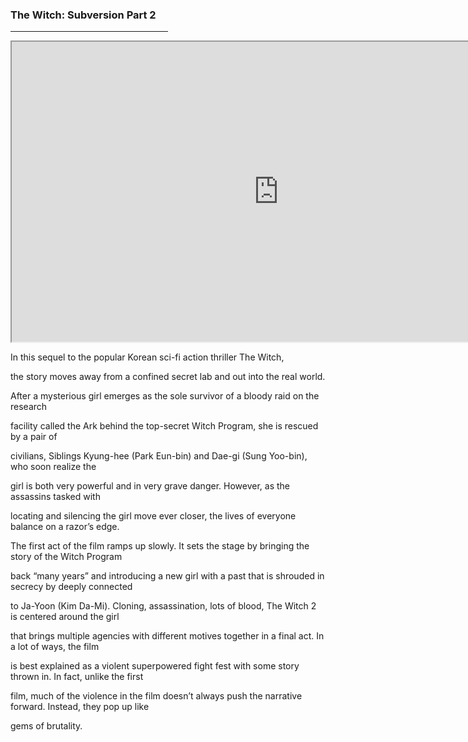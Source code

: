 <html>

<head>
  <h3> The Witch: Subversion Part 2 </h3>
<hr width="50%" size="10px" color="black">
<iframe width="853" height="480" src="https://www.youtube.com/embed/rBl_o047CNM"></iframe>
  
</head>
 
  <body>
 
 <p> In this sequel to the popular Korean sci-fi action thriller The Witch, </p> 
 <p> the story moves away from a confined secret lab and out into the real world. </p> 
 <p> After a mysterious girl emerges as the sole survivor of a bloody raid on the research </p>
 <p> facility called the Ark behind the top-secret Witch Program, she is rescued by a pair of </p>
 <p> civilians, Siblings Kyung-hee (Park Eun-bin) and Dae-gi (Sung Yoo-bin), who soon realize the </p> 
 <p> girl is both very powerful and in very grave danger. However, as the assassins tasked with </p> 
 <p> locating and silencing the girl move ever closer, the lives of everyone balance on a razor’s edge.</p>
 <p> The first act of the film ramps up slowly. It sets the stage by bringing the story of the Witch Program </p>
 <p> back “many years” and introducing a new girl with a past that is shrouded in secrecy by deeply connected </p>
 <p> to Ja-Yoon (Kim Da-Mi). Cloning, assassination, lots of blood, The Witch 2 is centered around the girl </p> 
 <p> that brings multiple agencies with different motives together in a final act. In a lot of ways, the film </p>
 <p> is best explained as a violent superpowered fight fest with some story thrown in. In fact, unlike the first </p> 
 <p> film, much of the violence in the film doesn’t always push the narrative forward. Instead, they pop up like </p>
 <p> gems of brutality.</p> 
    
   </body>
  
</html>
